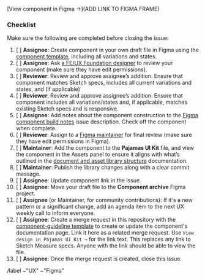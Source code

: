 <!-- Start by making a copy of the component template to your own drafts.

In Figma:
1. Duplicate the component template https://www.figma.com/file/OmvFfWkqEsdGhXAND133ou/Component?node-id=0%3A1
2. Open the duplicate, then use the dropdown next to the file name to select “Move to Project…”
   and select your Drafts as the new location.
3. Update the template with your component name and start designing ;)
-->

<!--Add a short description of the component. If it’s helpful, add a checklist of variations
and states to the description so that a reviewer can be sure to cross reference everything
that has been completed.-->

<!--Use the Figma share feature and make sure that “anyone with the link” can view. Then,
specifically invite the reviewer with “edit” permissions selected. Anyone can duplicate the
file to their own drafts and edit from there, but the reviewer can directly edit and
collaborate on the file. This will help maintain the integrity of the initial draft.-->

[View component in Figma →](ADD LINK TO FIGMA FRAME)

### Checklist

Make sure the following are completed before closing the issue:

1. [ ] **Assignee**: Create component in your own draft file in Figma using the
[component template](https://www.figma.com/file/OmvFfWkqEsdGhXAND133ou/%5BComponent%5D),
including all variations and states.
1. [ ] **Assignee**: Ask [a FE/UX Foundation designer](https://about.gitlab.com/company/team/?department=fe-ux-foundations-team)
to review your component (make sure they have edit permissions).
1. [ ] **Reviewer**: Review and approve assignee’s addition. Ensure that component
matches Sketch specs, includes all current variations and states, and (if applicable)
1. [ ] **Reviewer**: Review and approve assignee’s addition. Ensure that component
includes all variations/states and, if applicable, matches existing Sketch specs and
is responsive.
1. [ ] **Assignee**: Add notes about the component construction to the
[Figma component build notes](https://gitlab.com/gitlab-org/gitlab-design/issues/778)
issue description. Check off the component when complete.
1. [ ] **Reviewer**: Assign to a [Figma maintainer](https://about.gitlab.com/handbook/engineering/projects/#design.gitlab.com) for final review (make sure they have edit permissions in Figma).
1. [ ] **Maintainer**: Add the component to the **Pajamas UI Kit** file, and view
the component in the Assets panel to ensure it aligns with what’s outlined in the
[document and asset library structure](https://gitlab.com/gitlab-org/gitlab-design/-/blob/master/CONTRIBUTING-Figma.md#document-and-asset-library-structure) documentation.
1. [ ] **Maintainer**: Publish the library changes along with a clear commit message.
1. [ ] **Assignee**: Update component link in the issue.
1. [ ] **Assignee**: Move your draft file to the **Component archive** Figma project.
1. [ ] **Assignee** (or Maintainer, for community contributions): If it's a new
pattern or a significant change, add an agenda item to the next UX weekly call
to inform everyone.
1. [ ] **Assignee**: Create a merge request in this repository with the [component-guideline template](https://gitlab.com/gitlab-org/gitlab-services/design.gitlab.com/-/blob/master/.gitlab/merge_request_templates/component-guideline.md)
to create or update the component's documentation page. Link it here as a related
merge request. Use `View design in Pajamas UI Kit →` for the link text. This replaces
any link to Sketch Measure specs. Anyone with the link should be able to view the file. 
1. [ ] **Assignee**: Once the merge request is created, close this issue. 

/label ~"UX" ~"Figma"
